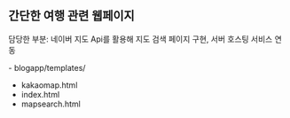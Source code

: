 <h2> 간단한 여행 관련 웹페이지 </h2>

<p> 담당한 부분: 네이버 지도 Api를 활용해 지도 검색 페이지 구현, 서버 호스팅 서비스 연동</p>
<p>
  - blogapp/templates/  
  
- kakaomap.html
- index.html  
- mapsearch.html</p>
